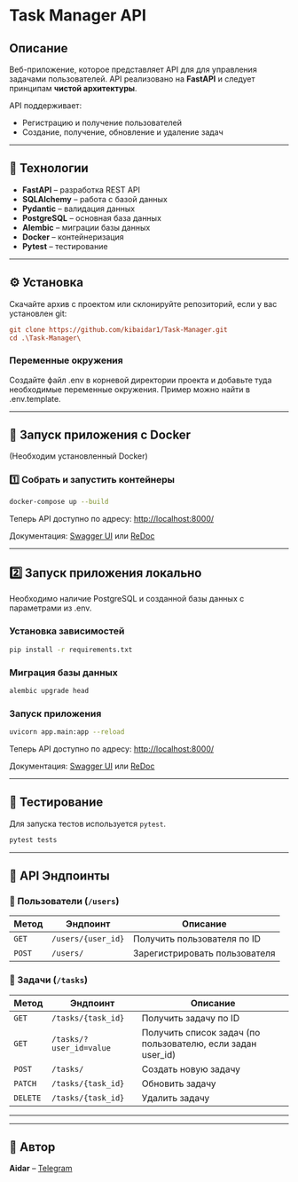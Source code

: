 # Task Manager API

## Описание
Веб-приложение, которое представляет API для для управления задачами пользователей.
API реализовано на **FastAPI** и следует принципам **чистой архитектуры**.

API поддерживает:
- Регистрацию и получение пользователей
- Создание, получение, обновление и удаление задач

---

## 🚀 Технологии
- **FastAPI** – разработка REST API
- **SQLAlchemy** – работа с базой данных
- **Pydantic** – валидация данных
- **PostgreSQL** – основная база данных
- **Alembic** – миграции базы данных
- **Docker** – контейнеризация
- **Pytest** – тестирование

---

## ⚙️ Установка
Скачайте архив с проектом или склонируйте репозиторий, если у вас установлен git:
```ini
git clone https://github.com/kibaidar1/Task-Manager.git
cd .\Task-Manager\
```
### Переменные окружения
Создайте файл .env в корневой директории проекта и добавьте туда необходимые переменные окружения. 
Пример можно найти в .env.template.

---

## 🐳 Запуск приложения с Docker
(Необходим установленный Docker)
### 1️⃣ Собрать и запустить контейнеры
```sh
docker-compose up --build
```

Теперь API доступно по адресу: [http://localhost:8000/](http://localhost:8000/)

Документация: [Swagger UI](http://localhost:8000/docs) или [ReDoc](http://localhost:8000/redoc)

---

## 2️⃣ Запуск приложения локально
Необходимо наличие PostgreSQL и созданной базы данных
с параметрами из .env.
### Установка зависимостей
```sh
pip install -r requirements.txt
```

### Миграция базы данных
```sh
alembic upgrade head
```

### Запуск приложения
```sh
uvicorn app.main:app --reload
```

Теперь API доступно по адресу: [http://localhost:8000/](http://localhost:8000/)

Документация: [Swagger UI](http://localhost:8000/docs) или [ReDoc](http://localhost:8000/redoc)

___

## 📌 Тестирование
Для запуска тестов используется `pytest`.
```sh
pytest tests 
```

---

## 🔗 API Эндпоинты

### 📌 Пользователи (`/users`)
| Метод  | Эндпоинт           | Описание |
|--------|--------------------|----------|
| `GET`  | `/users/{user_id}` | Получить пользователя по ID |
| `POST` | `/users/`          | Зарегистрировать пользователя |

### 📌 Задачи (`/tasks`)
| Метод  | Эндпоинт                | Описание                                                    |
|--------|-------------------------|-------------------------------------------------------------|
| `GET`  | `/tasks/{task_id}`      | Получить задачу по ID                                       |
| `GET`  | `/tasks/?user_id=value` | Получить список задач (по пользователю, если задан user_id) |
| `POST` | `/tasks/`               | Создать новую задачу                                        |
| `PATCH` | `/tasks/{task_id}`      | Обновить задачу                                             |
| `DELETE` | `/tasks/{task_id}`      | Удалить задачу                                              |

---


---

## 🚀 Автор
**Aidar** – [Telegram](https://t.me/kibaidar1)

